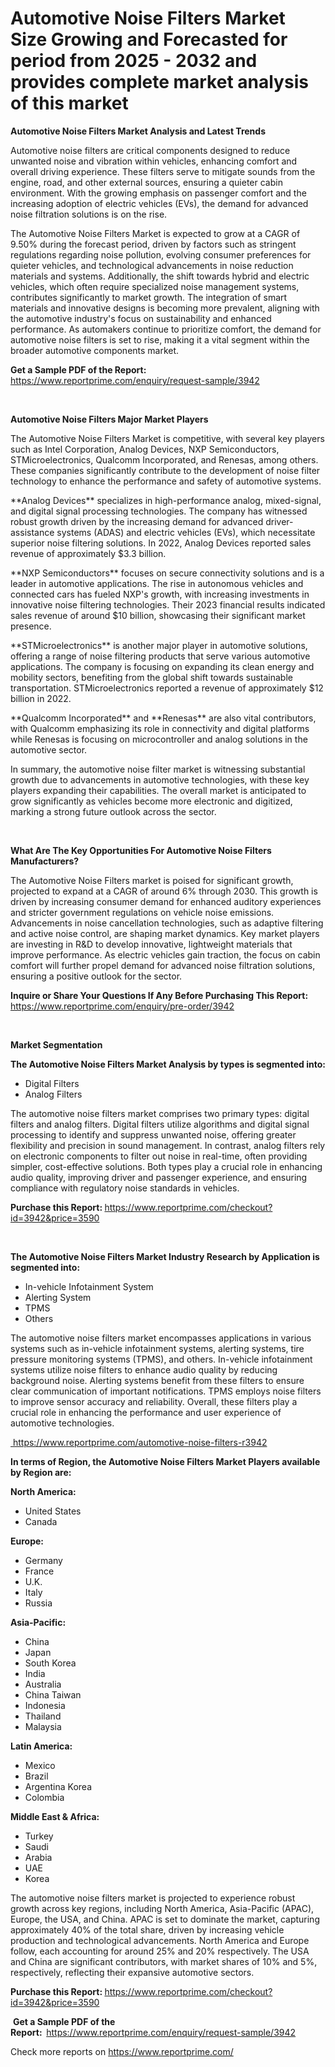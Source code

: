 <p><h1>Automotive Noise Filters Market Size Growing and Forecasted for period from 2025 - 2032 and provides complete market analysis of this market</h1></p><p><strong>Automotive Noise Filters Market Analysis and Latest Trends</strong></p>
<p><p>Automotive noise filters are critical components designed to reduce unwanted noise and vibration within vehicles, enhancing comfort and overall driving experience. These filters serve to mitigate sounds from the engine, road, and other external sources, ensuring a quieter cabin environment. With the growing emphasis on passenger comfort and the increasing adoption of electric vehicles (EVs), the demand for advanced noise filtration solutions is on the rise.</p><p>The Automotive Noise Filters Market is expected to grow at a CAGR of 9.50% during the forecast period, driven by factors such as stringent regulations regarding noise pollution, evolving consumer preferences for quieter vehicles, and technological advancements in noise reduction materials and systems. Additionally, the shift towards hybrid and electric vehicles, which often require specialized noise management systems, contributes significantly to market growth. The integration of smart materials and innovative designs is becoming more prevalent, aligning with the automotive industry's focus on sustainability and enhanced performance. As automakers continue to prioritize comfort, the demand for automotive noise filters is set to rise, making it a vital segment within the broader automotive components market.</p></p>
<p><strong>Get a Sample PDF of the Report:&nbsp;</strong> <a href="https://www.reportprime.com/enquiry/request-sample/3942?utm_campaign=1999&utm_medium=2&utm_source=Github&utm_content=ia&utm_term=18032025&utm_id=automotive-noise-filters">https://www.reportprime.com/enquiry/request-sample/3942</a></p>
<p>&nbsp;</p>
<p><strong>Automotive Noise Filters Major Market Players</strong></p>
<p><p>The Automotive Noise Filters Market is competitive, with several key players such as Intel Corporation, Analog Devices, NXP Semiconductors, STMicroelectronics, Qualcomm Incorporated, and Renesas, among others. These companies significantly contribute to the development of noise filter technology to enhance the performance and safety of automotive systems.</p><p>**Analog Devices** specializes in high-performance analog, mixed-signal, and digital signal processing technologies. The company has witnessed robust growth driven by the increasing demand for advanced driver-assistance systems (ADAS) and electric vehicles (EVs), which necessitate superior noise filtering solutions. In 2022, Analog Devices reported sales revenue of approximately $3.3 billion.</p><p>**NXP Semiconductors** focuses on secure connectivity solutions and is a leader in automotive applications. The rise in autonomous vehicles and connected cars has fueled NXP's growth, with increasing investments in innovative noise filtering technologies. Their 2023 financial results indicated sales revenue of around $10 billion, showcasing their significant market presence.</p><p>**STMicroelectronics** is another major player in automotive solutions, offering a range of noise filtering products that serve various automotive applications. The company is focusing on expanding its clean energy and mobility sectors, benefiting from the global shift towards sustainable transportation. STMicroelectronics reported a revenue of approximately $12 billion in 2022.</p><p>**Qualcomm Incorporated** and **Renesas** are also vital contributors, with Qualcomm emphasizing its role in connectivity and digital platforms while Renesas is focusing on microcontroller and analog solutions in the automotive sector.</p><p>In summary, the automotive noise filter market is witnessing substantial growth due to advancements in automotive technologies, with these key players expanding their capabilities. The overall market is anticipated to grow significantly as vehicles become more electronic and digitized, marking a strong future outlook across the sector.</p></p>
<p>&nbsp;</p>
<p><strong>What Are The Key Opportunities For Automotive Noise Filters Manufacturers?</strong></p>
<p><p>The Automotive Noise Filters market is poised for significant growth, projected to expand at a CAGR of around 6% through 2030. This growth is driven by increasing consumer demand for enhanced auditory experiences and stricter government regulations on vehicle noise emissions. Advancements in noise cancellation technologies, such as adaptive filtering and active noise control, are shaping market dynamics. Key market players are investing in R&D to develop innovative, lightweight materials that improve performance. As electric vehicles gain traction, the focus on cabin comfort will further propel demand for advanced noise filtration solutions, ensuring a positive outlook for the sector.</p></p>
<p><strong>Inquire or Share Your Questions If Any Before Purchasing This Report:</strong> <a href="https://www.reportprime.com/enquiry/pre-order/3942?utm_campaign=1999&utm_medium=2&utm_source=Github&utm_content=ia&utm_term=18032025&utm_id=automotive-noise-filters">https://www.reportprime.com/enquiry/pre-order/3942</a></p>
<p>&nbsp;</p>
<p><strong>Market Segmentation</strong></p>
<p><strong>The Automotive Noise Filters Market Analysis by types is segmented into:</strong></p>
<p><ul><li>Digital Filters</li><li>Analog Filters</li></ul></p>
<p><p>The automotive noise filters market comprises two primary types: digital filters and analog filters. Digital filters utilize algorithms and digital signal processing to identify and suppress unwanted noise, offering greater flexibility and precision in sound management. In contrast, analog filters rely on electronic components to filter out noise in real-time, often providing simpler, cost-effective solutions. Both types play a crucial role in enhancing audio quality, improving driver and passenger experience, and ensuring compliance with regulatory noise standards in vehicles.</p></p>
<p><strong>Purchase this Report:&nbsp;</strong><a href="https://www.reportprime.com/checkout?id=3942&price=3590&utm_campaign=1999&utm_medium=2&utm_source=Github&utm_content=ia&utm_term=18032025&utm_id=automotive-noise-filters">https://www.reportprime.com/checkout?id=3942&price=3590</a></p>
<p>&nbsp;</p>
<p><strong>The Automotive Noise Filters Market Industry Research by Application is segmented into:</strong></p>
<p><ul><li>In-vehicle Infotainment System</li><li>Alerting System</li><li>TPMS</li><li>Others</li></ul></p>
<p><p>The automotive noise filters market encompasses applications in various systems such as in-vehicle infotainment systems, alerting systems, tire pressure monitoring systems (TPMS), and others. In-vehicle infotainment systems utilize noise filters to enhance audio quality by reducing background noise. Alerting systems benefit from these filters to ensure clear communication of important notifications. TPMS employs noise filters to improve sensor accuracy and reliability. Overall, these filters play a crucial role in enhancing the performance and user experience of automotive technologies.</p></p>
<p><a href="https://www.reportprime.com/automotive-noise-filters-r3942?utm_campaign=1999&utm_medium=2&utm_source=Github&utm_content=ia&utm_term=18032025&utm_id=automotive-noise-filters">&nbsp;https://www.reportprime.com/automotive-noise-filters-r3942</a></p>
<p><strong>In terms of Region, the Automotive Noise Filters Market Players available by Region are:</strong></p>
<p>
    <p> <strong> North America: </strong>
        <ul>
            <li>United States</li>
            <li>Canada</li>
        </ul>
        </p> 
    <p> <strong> Europe: </strong>
        <ul>
            <li>Germany</li>
            <li>France</li>
            <li>U.K.</li>
            <li>Italy</li>
            <li>Russia</li>
        </ul>
        </p> 
    <p> <strong> Asia-Pacific: </strong>
        <ul>
            <li>China</li>
            <li>Japan</li>
            <li>South Korea</li>
            <li>India</li>
            <li>Australia</li>
            <li>China Taiwan</li>
            <li>Indonesia</li>
            <li>Thailand</li>
            <li>Malaysia</li>
        </ul>
        </p> 
    <p> <strong> Latin America: </strong>
        <ul>
            <li>Mexico</li>
            <li>Brazil</li>
            <li>Argentina Korea</li>
            <li>Colombia</li>
        </ul>
        </p> 
    <p> <strong> Middle East & Africa: </strong>
        <ul>
            <li>Turkey</li>
            <li>Saudi</li>
            <li>Arabia</li>
            <li>UAE</li>
            <li>Korea</li>
        </ul>
    </p>
    </p>
<p><p>The automotive noise filters market is projected to experience robust growth across key regions, including North America, Asia-Pacific (APAC), Europe, the USA, and China. APAC is set to dominate the market, capturing approximately 40% of the total share, driven by increasing vehicle production and technological advancements. North America and Europe follow, each accounting for around 25% and 20% respectively. The USA and China are significant contributors, with market shares of 10% and 5%, respectively, reflecting their expansive automotive sectors.</p></p>
<p><strong>Purchase this Report: </strong><a href="https://www.reportprime.com/checkout?id=3942&price=3590&utm_campaign=1999&utm_medium=2&utm_source=Github&utm_content=ia&utm_term=18032025&utm_id=automotive-noise-filters">https://www.reportprime.com/checkout?id=3942&price=3590</a></p>
<p>&nbsp;<strong>Get a Sample PDF of the Report:&nbsp;&nbsp;</strong><a href="https://www.reportprime.com/enquiry/request-sample/3942?utm_campaign=1999&utm_medium=2&utm_source=Github&utm_content=ia&utm_term=18032025&utm_id=automotive-noise-filters">https://www.reportprime.com/enquiry/request-sample/3942</a></p>
<p><strong></strong></p>
<p>Check more reports on <a href="https://www.reportprime.com/?utm_campaign=1999&utm_medium=2&utm_source=Github&utm_content=ia&utm_term=18032025&utm_id=automotive-noise-filters">https://www.reportprime.com/</a></p>
